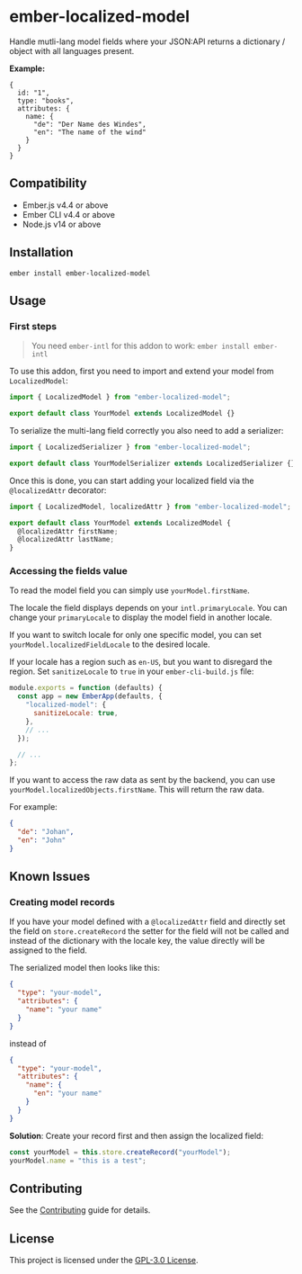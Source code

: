 # ember-localized-model

Handle mutli-lang model fields where your JSON:API returns a dictionary / object
with all languages present.

**Example:**

```
{
  id: "1",
  type: "books",
  attributes: {
    name: {
      "de": "Der Name des Windes",
      "en": "The name of the wind"
    }
  }
}
```

## Compatibility

- Ember.js v4.4 or above
- Ember CLI v4.4 or above
- Node.js v14 or above

## Installation

```
ember install ember-localized-model
```

## Usage

### First steps

> You need `ember-intl` for this addon to work: `ember install ember-intl`

To use this addon, first you need to import and extend your model from `LocalizedModel`:

```js
import { LocalizedModel } from "ember-localized-model";

export default class YourModel extends LocalizedModel {}
```

To serialize the multi-lang field correctly you also need to add a serializer:

```js
import { LocalizedSerializer } from "ember-localized-model";

export default class YourModelSerializer extends LocalizedSerializer {}
```

Once this is done, you can start adding your localized field via the `@localizedAttr` decorator:

```js
import { LocalizedModel, localizedAttr } from "ember-localized-model";

export default class YourModel extends LocalizedModel {
  @localizedAttr firstName;
  @localizedAttr lastName;
}
```

### Accessing the fields value

To read the model field you can simply use `yourModel.firstName`.

The locale the field displays depends on your `intl.primaryLocale`. You can
change your `primaryLocale` to display the model field in another locale.

If you want to switch locale for only one specific model, you can set
`yourModel.localizedFieldLocale` to the desired locale.

If your locale has a region such as `en-US`, but you want to disregard the
region. Set `sanitizeLocale` to `true` in your `ember-cli-build.js` file:

```js
module.exports = function (defaults) {
  const app = new EmberApp(defaults, {
    "localized-model": {
      sanitizeLocale: true,
    },
    // ...
  });

  // ...
};
```

If you want to access the raw data as sent by the backend, you can use
`yourModel.localizedObjects.firstName`. This will return the raw data.

For example:

```json
{
  "de": "Johan",
  "en": "John"
}
```

## Known Issues

### Creating model records

If you have your model defined with a `@localizedAttr` field and directly set the
field on `store.createRecord` the setter for the field will not be called and
instead of the dictionary with the locale key, the value directly will be assigned
to the field.

The serialized model then looks like this:

```json
{
  "type": "your-model",
  "attributes": {
    "name": "your name"
  }
}
```

instead of

```json
{
  "type": "your-model",
  "attributes": {
    "name": {
      "en": "your name"
    }
  }
}
```

**Solution**:
Create your record first and then assign the localized field:

```js
const yourModel = this.store.createRecord("yourModel");
yourModel.name = "this is a test";
```

## Contributing

See the [Contributing](CONTRIBUTING.md) guide for details.

## License

This project is licensed under the [GPL-3.0 License](LICENSE).
